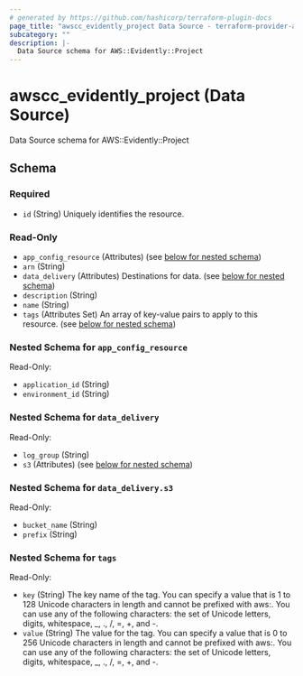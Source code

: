 ```yaml
---
# generated by https://github.com/hashicorp/terraform-plugin-docs
page_title: "awscc_evidently_project Data Source - terraform-provider-awscc"
subcategory: ""
description: |-
  Data Source schema for AWS::Evidently::Project
---
```


# awscc_evidently_project (Data Source)

Data Source schema for AWS::Evidently::Project



<!-- schema generated by tfplugindocs -->
## Schema

### Required

- `id` (String) Uniquely identifies the resource.

### Read-Only

- `app_config_resource` (Attributes) (see [below for nested schema](#nestedatt--app_config_resource))
- `arn` (String)
- `data_delivery` (Attributes) Destinations for data. (see [below for nested schema](#nestedatt--data_delivery))
- `description` (String)
- `name` (String)
- `tags` (Attributes Set) An array of key-value pairs to apply to this resource. (see [below for nested schema](#nestedatt--tags))

<a id="nestedatt--app_config_resource"></a>
### Nested Schema for `app_config_resource`

Read-Only:

- `application_id` (String)
- `environment_id` (String)


<a id="nestedatt--data_delivery"></a>
### Nested Schema for `data_delivery`

Read-Only:

- `log_group` (String)
- `s3` (Attributes) (see [below for nested schema](#nestedatt--data_delivery--s3))

<a id="nestedatt--data_delivery--s3"></a>
### Nested Schema for `data_delivery.s3`

Read-Only:

- `bucket_name` (String)
- `prefix` (String)



<a id="nestedatt--tags"></a>
### Nested Schema for `tags`

Read-Only:

- `key` (String) The key name of the tag. You can specify a value that is 1 to 128 Unicode characters in length and cannot be prefixed with aws:. You can use any of the following characters: the set of Unicode letters, digits, whitespace, _, ., /, =, +, and -.
- `value` (String) The value for the tag. You can specify a value that is 0 to 256 Unicode characters in length and cannot be prefixed with aws:. You can use any of the following characters: the set of Unicode letters, digits, whitespace, _, ., /, =, +, and -.


